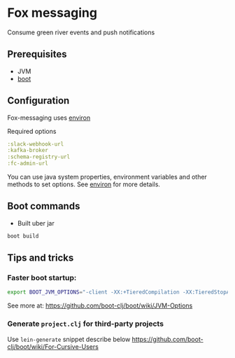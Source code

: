 # Fox messaging


Consume green river events and push notifications

## Prerequisites

- JVM
- [boot](http://boot-clj.com/)

## Configuration

Fox-messaging uses [environ](https://github.com/weavejester/environ)

Required options

```clojure
:slack-webhook-url
:kafka-broker
:schema-registry-url
:fc-admin-url
```

You can use java system properties, environment variables and other methods to set options.
See [environ](https://github.com/weavejester/environ) for more details.

## Boot commands

- Built uber jar

```bash
boot build
```


## Tips and tricks

### Faster boot startup:

```bash
export BOOT_JVM_OPTIONS="-client -XX:+TieredCompilation -XX:TieredStopAtLevel=1 -Xverify:none"
```
See more at: https://github.com/boot-clj/boot/wiki/JVM-Options

### Generate `project.clj` for third-party projects

Use `lein-generate` snippet describe below
https://github.com/boot-clj/boot/wiki/For-Cursive-Users

